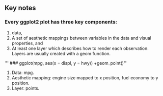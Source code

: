 ## Key notes

### Every ggplot2 plot has three key components:
1. data,
2. A set of aesthetic mappings between variables in the data and visual properties, and
3. At least one layer which describes how to render each observation. Layers are usually created with a geom function.

 ''' ### ggplot(mpg, aes(x = displ, y = hwy)) +geom_point()'''
1. Data: mpg.
2. Aesthetic mapping: engine size mapped to x position, fuel economy to y
position.
3. Layer: points.
